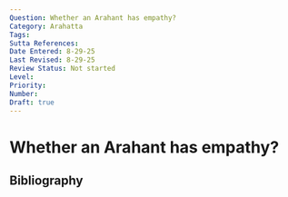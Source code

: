 ```yaml
---
Question: Whether an Arahant has empathy?
Category: Arahatta
Tags: 
Sutta References: 
Date Entered: 8-29-25
Last Revised: 8-29-25
Review Status: Not started
Level: 
Priority: 
Number: 
Draft: true
---
```


# Whether an Arahant has empathy?

## Bibliography

<!-- 

Notes:



 -->
